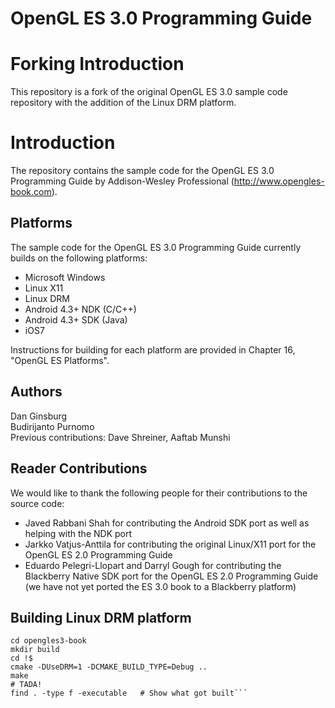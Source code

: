 OpenGL ES 3.0 Programming Guide
===============================

# Forking Introduction
This repository is a fork of the original OpenGL ES 3.0 sample code repository with the addition of the Linux DRM platform.

# Introduction
The repository contains the sample code for the OpenGL ES 3.0 Programming Guide by Addison-Wesley Professional (http://www.opengles-book.com). 

## Platforms ##
The sample code for the OpenGL ES 3.0 Programming Guide currently builds on the following platforms:

* Microsoft Windows 
* Linux X11
* Linux DRM
* Android 4.3+ NDK (C/C++)
* Android 4.3+ SDK (Java)
* iOS7

Instructions for building for each platform are provided in Chapter 16, "OpenGL ES Platforms".

## Authors ##
Dan Ginsburg<br/>
Budirijanto Purnomo<br/>
Previous contributions: Dave Shreiner, Aaftab Munshi

## Reader Contributions ##
We would like to thank the following people for their contributions to the source code:
* Javed Rabbani Shah for contributing the Android SDK port as well as helping with the NDK port
* Jarkko Vatjus-Anttila for contributing the original Linux/X11 port for the OpenGL ES 2.0 Programming Guide
* Eduardo Pelegri-Llopart and Darryl Gough for contributing the Blackberry Native SDK port for the OpenGL ES 2.0 Programming Guide (we have not yet ported the ES 3.0 book to a Blackberry platform)

## Building Linux DRM platform ##
```git clone https://github.com/DrGeoff/opengles3-book.git
cd opengles3-book
mkdir build
cd !$
cmake -DUseDRM=1 -DCMAKE_BUILD_TYPE=Debug ..
make
# TADA!
find . -type f -executable   # Show what got built```

